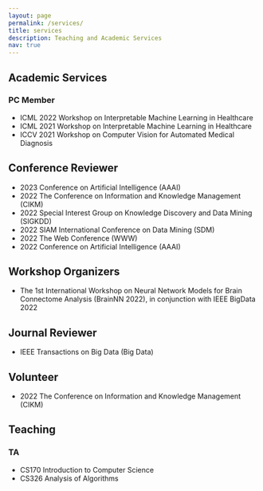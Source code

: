 ```yaml
---
layout: page
permalink: /services/
title: services
description: Teaching and Academic Services
nav: true
---
```

## Academic Services

### PC Member

- ICML 2022 Workshop on Interpretable Machine Learning in Healthcare
- ICML 2021 Workshop on Interpretable Machine Learning in Healthcare
- ICCV 2021 Workshop on Computer Vision for Automated Medical Diagnosis

## Conference Reviewer

- 2023 Conference on Artificial Intelligence (AAAI)
- 2022 The Conference on Information and Knowledge Management (CIKM)
- 2022 Special Interest Group on Knowledge Discovery and Data Mining (SIGKDD)
- 2022 SIAM International Conference on Data Mining (SDM)
- 2022 The Web Conference (WWW)
- 2022 Conference on Artificial Intelligence (AAAI)

## Workshop Organizers

- The 1st International Workshop on Neural Network Models for Brain Connectome Analysis (BrainNN 2022), in conjunction with IEEE BigData 2022

## Journal Reviewer

- IEEE Transactions on Big Data (Big Data)


## Volunteer

- 2022 The Conference on Information and Knowledge Management (CIKM)

<!-- ## Paper Reading

[2021-10-05: Graph Structure Learning For GNNs](/assets/pdf/graph-structure-learning-10-05-2021.pdf) -->


## Teaching

### TA

- CS170	Introduction to Computer Science
- CS326 Analysis of Algorithms
